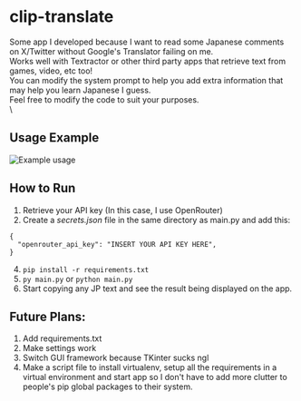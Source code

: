 # clip-translate
Some app I developed because I want to read some Japanese comments on X/Twitter without Google's Translator failing on me.<br/>
Works well with Textractor or other third party apps that retrieve text from games, video, etc too!<br/>
You can modify the system prompt to help you add extra information that may help you learn Japanese I guess.<br/>
Feel free to modify the code to suit your purposes.<br/>\

## Usage Example
![Example usage](https://i.ibb.co/5XkSkS3c/image.png)

## How to Run
1. Retrieve your API key (In this case, I use OpenRouter)
2. Create a *secrets.json* file in the same directory as main.py and add this:<br/>
```
{
  "openrouter_api_key": "INSERT YOUR API KEY HERE",
}
```
4. `pip install -r requirements.txt`
5. `py main.py` or `python main.py`
6. Start copying any JP text and see the result being displayed on the app.

## Future Plans:<br/>
1. Add requirements.txt
2. Make settings work
3. Switch GUI framework because TKinter sucks ngl
4. Make a script file to install virtualenv, setup all the requirements in a virtual environment and start app so I don't have to add more clutter to people's pip global packages to their system.
